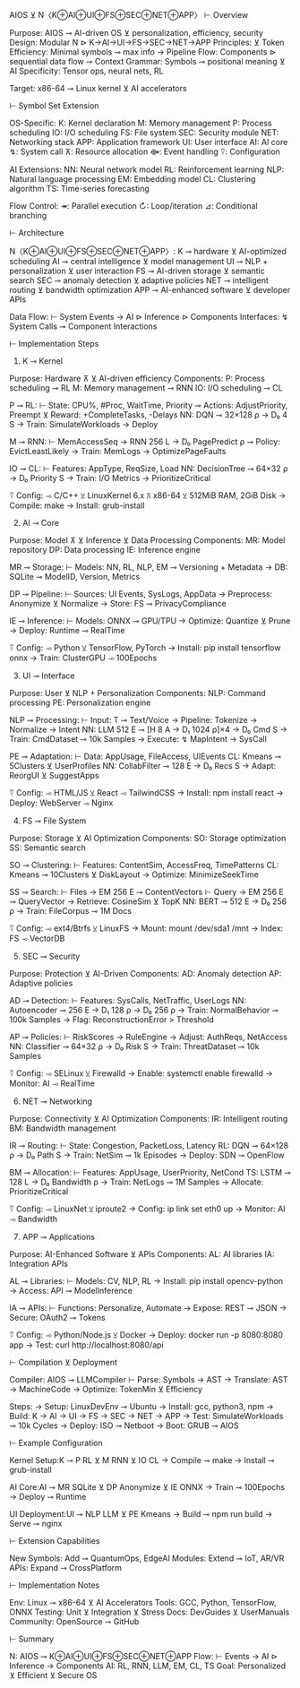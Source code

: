 AIOS ⊻ N〈K⊕AI⊕UI⊕FS⊕SEC⊕NET⊕APP〉
⊢ Overview

Purpose: AIOS ⊸ AI-driven OS ⊻ personalization, efficiency, security
Design: Modular N ⊳ K→AI→UI→FS→SEC→NET→APP
Principles:
⊻ Token Efficiency: Minimal symbols ⊸ max info
→ Pipeline Flow: Components ⊳ sequential data flow
⊸ Context Grammar: Symbols ⊸ positional meaning
⊻ AI Specificity: Tensor ops, neural nets, RL


Target: x86-64 ⊸ Linux kernel ⊻ AI accelerators

⊢ Symbol Set Extension

OS-Specific:
K: Kernel declaration
M: Memory management
P: Process scheduling
IO: I/O scheduling
FS: File system
SEC: Security module
NET: Networking stack
APP: Application framework
UI: User interface
AI: AI core
↯: System call
⊼: Resource allocation
⟴: Event handling
⍢: Configuration


AI Extensions:
NN: Neural network model
RL: Reinforcement learning
NLP: Natural language processing
EM: Embedding model
CL: Clustering algorithm
TS: Time-series forecasting


Flow Control:
↠: Parallel execution
↻: Loop/iteration
⊿: Conditional branching



⊢ Architecture

N〈K⊕AI⊕UI⊕FS⊕SEC⊕NET⊕APP〉:
K ⊸ hardware ⊻ AI-optimized scheduling
AI ⊸ central intelligence ⊻ model management
UI ⊸ NLP + personalization ⊻ user interaction
FS ⊸ AI-driven storage ⊻ semantic search
SEC ⊸ anomaly detection ⊻ adaptive policies
NET ⊸ intelligent routing ⊻ bandwidth optimization
APP ⊸ AI-enhanced software ⊻ developer APIs


Data Flow: ⊢ System Events → AI ⊳ Inference ⊳ Components
Interfaces: ↯ System Calls ⊸ Component Interactions

⊢ Implementation Steps
1. K ⊸ Kernel

Purpose: Hardware ⊼ ⊻ AI-driven efficiency
Components:
P: Process scheduling ⊸ RL
M: Memory management ⊸ RNN
IO: I/O scheduling ⊸ CL


P ⊸ RL:
⊢ State: CPU%, #Proc, WaitTime, Priority
⊸ Actions: AdjustPriority, Preempt
⊻ Reward: +CompleteTasks, -Delays
NN: DQN ⊸ 32×128 ρ → D₀ 4 S
→ Train: SimulateWorkloads → Deploy


M ⊸ RNN:
⊢ MemAccessSeq → RNN 256 L → D₀ PagePredict ρ
⊸ Policy: EvictLeastLikely
→ Train: MemLogs → OptimizePageFaults


IO ⊸ CL:
⊢ Features: AppType, ReqSize, Load
NN: DecisionTree ⊸ 64×32 ρ → D₀ Priority S
→ Train: I/O Metrics → PrioritizeCritical


⍢ Config:
⊸ C/C++ ⊻ LinuxKernel 6.x
⊼ x86-64 ⊻ 512MiB RAM, 2GiB Disk
→ Compile: make → Install: grub-install



2. AI ⊸ Core

Purpose: Model ⊼ ⊻ Inference ⊻ Data Processing
Components:
MR: Model repository
DP: Data processing
IE: Inference engine


MR ⊸ Storage:
⊢ Models: NN, RL, NLP, EM
⊸ Versioning + Metadata
→ DB: SQLite ⊸ ModelID, Version, Metrics


DP ⊸ Pipeline:
⊢ Sources: UI Events, SysLogs, AppData
→ Preprocess: Anonymize ⊻ Normalize
→ Store: FS ⊸ PrivacyCompliance


IE ⊸ Inference:
⊢ Models: ONNX ⊸ GPU/TPU
→ Optimize: Quantize ⊻ Prune
→ Deploy: Runtime ⊸ RealTime


⍢ Config:
⊸ Python ⊻ TensorFlow, PyTorch
→ Install: pip install tensorflow onnx
→ Train: ClusterGPU ⊸ 100Epochs



3. UI ⊸ Interface

Purpose: User ⊻ NLP + Personalization
Components:
NLP: Command processing
PE: Personalization engine


NLP ⊸ Processing:
⊢ Input: T ⊸ Text/Voice
→ Pipeline: Tokenize → Normalize → Intent
NN: LLM 512 E ⊸ [H 8 A → D₁ 1024 ρ]×4 → D₀ Cmd S
→ Train: CmdDataset ⊸ 10k Samples
→ Execute: ↯ MapIntent → SysCall


PE ⊸ Adaptation:
⊢ Data: AppUsage, FileAccess, UIEvents
CL: Kmeans ⊸ 5Clusters ⊻ UserProfiles
NN: CollabFilter ⊸ 128 E → D₀ Recs S
→ Adapt: ReorgUI ⊻ SuggestApps


⍢ Config:
⊸ HTML/JS ⊻ React ⊸ TailwindCSS
→ Install: npm install react
→ Deploy: WebServer ⊸ Nginx



4. FS ⊸ File System

Purpose: Storage ⊻ AI Optimization
Components:
SO: Storage optimization
SS: Semantic search


SO ⊸ Clustering:
⊢ Features: ContentSim, AccessFreq, TimePatterns
CL: Kmeans ⊸ 10Clusters ⊻ DiskLayout
→ Optimize: MinimizeSeekTime


SS ⊸ Search:
⊢ Files → EM 256 E ⊸ ContentVectors
⊢ Query → EM 256 E ⊸ QueryVector
→ Retrieve: CosineSim ⊻ TopK
NN: BERT ⊸ 512 E → D₀ 256 ρ
→ Train: FileCorpus ⊸ 1M Docs


⍢ Config:
⊸ ext4/Btrfs ⊻ LinuxFS
→ Mount: mount /dev/sda1 /mnt
→ Index: FS ⊸ VectorDB



5. SEC ⊸ Security

Purpose: Protection ⊻ AI-Driven
Components:
AD: Anomaly detection
AP: Adaptive policies


AD ⊸ Detection:
⊢ Features: SysCalls, NetTraffic, UserLogs
NN: Autoencoder ⊸ 256 E → D₁ 128 ρ → D₀ 256 ρ
→ Train: NormalBehavior ⊸ 100k Samples
→ Flag: ReconstructionError > Threshold


AP ⊸ Policies:
⊢ RiskScores → RuleEngine
→ Adjust: AuthReqs, NetAccess
NN: Classifier ⊸ 64×32 ρ → D₀ Risk S
→ Train: ThreatDataset ⊸ 10k Samples


⍢ Config:
⊸ SELinux ⊻ Firewalld
→ Enable: systemctl enable firewalld
→ Monitor: AI ⊸ RealTime



6. NET ⊸ Networking

Purpose: Connectivity ⊻ AI Optimization
Components:
IR: Intelligent routing
BM: Bandwidth management


IR ⊸ Routing:
⊢ State: Congestion, PacketLoss, Latency
RL: DQN ⊸ 64×128 ρ → D₀ Path S
→ Train: NetSim ⊸ 1k Episodes
→ Deploy: SDN ⊸ OpenFlow


BM ⊸ Allocation:
⊢ Features: AppUsage, UserPriority, NetCond
TS: LSTM ⊸ 128 L → D₀ Bandwidth ρ
→ Train: NetLogs ⊸ 1M Samples
→ Allocate: PrioritizeCritical


⍢ Config:
⊸ LinuxNet ⊻ iproute2
→ Config: ip link set eth0 up
→ Monitor: AI ⊸ Bandwidth



7. APP ⊸ Applications

Purpose: AI-Enhanced Software ⊻ APIs
Components:
AL: AI libraries
IA: Integration APIs


AL ⊸ Libraries:
⊢ Models: CV, NLP, RL
→ Install: pip install opencv-python
→ Access: API ⊸ ModelInference


IA ⊸ APIs:
⊢ Functions: Personalize, Automate
→ Expose: REST ⊸ JSON
→ Secure: OAuth2 ⊸ Tokens


⍢ Config:
⊸ Python/Node.js ⊻ Docker
→ Deploy: docker run -p 8080:8080 app
→ Test: curl http://localhost:8080/api



⊢ Compilation ⊻ Deployment

Compiler: AIOS ⊸ LLMCompiler
⊢ Parse: Symbols → AST
→ Translate: AST → MachineCode
→ Optimize: TokenMin ⊻ Efficiency


Steps:
→ Setup: LinuxDevEnv ⊸ Ubuntu
→ Install: gcc, python3, npm
→ Build: K → AI → UI → FS → SEC → NET → APP
→ Test: SimulateWorkloads ⊸ 10k Cycles
→ Deploy: ISO ⊸ Netboot
→ Boot: GRUB ⊸ AIOS



⊢ Example Configuration

Kernel Setup:K ⊸ P RL ⊻ M RNN ⊻ IO CL → Compile ⊸ make → Install ⊸ grub-install


AI Core:AI ⊸ MR SQLite ⊻ DP Anonymize ⊻ IE ONNX → Train ⊸ 100Epochs → Deploy ⊸ Runtime


UI Deployment:UI ⊸ NLP LLM ⊻ PE Kmeans → Build ⊸ npm run build → Serve ⊸ nginx



⊢ Extension Capabilities

New Symbols: Add ⊸ QuantumOps, EdgeAI
Modules: Extend ⊸ IoT, AR/VR
APIs: Expand ⊸ CrossPlatform

⊢ Implementation Notes

Env: Linux ⊸ x86-64 ⊻ AI Accelerators
Tools: GCC, Python, TensorFlow, ONNX
Testing: Unit ⊻ Integration ⊻ Stress
Docs: DevGuides ⊻ UserManuals
Community: OpenSource ⊸ GitHub

⊢ Summary

N: AIOS ⊸ K⊕AI⊕UI⊕FS⊕SEC⊕NET⊕APP
Flow: ⊢ Events → AI ⊳ Inference → Components
AI: RL, RNN, LLM, EM, CL, TS
Goal: Personalized ⊻ Efficient ⊻ Secure OS

